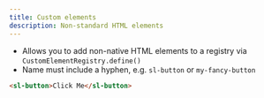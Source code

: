 ```yaml
---
title: Custom elements
description: Non-standard HTML elements
---
```


- Allows you to add non-native HTML elements to a registry via `CustomElementRegistry.define()`
- Name must include a hyphen, e.g. `sl-button` or `my-fancy-button`

```html
<sl-button>Click Me</sl-button>
```
